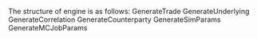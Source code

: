 The structure of engine is as follows: 
	GenerateTrade
	GenerateUnderlying
	GenerateCorrelation	
	GenerateCounterparty
	GenerateSimParams
	GenerateMCJobParams
